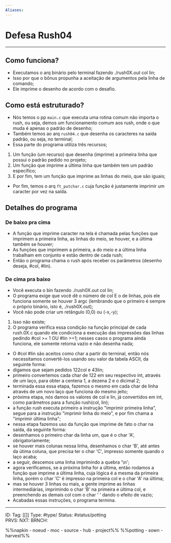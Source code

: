 ```yaml
---
Aliases: 
---
```

# Defesa Rush04

---
## Como funciona? 

- Executamos o arq binário pelo terminal fazendo ./rush0X.out col lin;
- Isso por que o bônus propunha a aceitação de argumentos pela linha de comando;
- Ele imprime o desenho de acordo com o desafio.

## Como está estruturado?
- Nós temos o pp `main.c` que executa uma rotina comum não importa o rush, ou seja, demos um funcionamento comum aos rush, onde o que muda é apenas o padrão de desenho;
- Também temos ao arq `rush04.c` que desenha os caracteres na saída padrão, ou seja, no terminal;
- Essa parte do programa utiliza três recursos;
1. Um função (um recurso) que desenha (imprime) a primeira linha que possui o padrão pedido no projeto;
2. Um função que imprime a última linha que também tem um padrão específico;
3. E por fim, tem um função que imprime as linhas do meio, que são iguais;
- Por fim, temos o arq `ft_putchar.c` cuja função é justamente imprimir um caracter por vez na saída.

  

## Detalhes do programa

### De baixo pra cima
- A função que imprime caracter na tela é chamada pelas funções que imprimem a primeira linha, as linhas do meio, se houver, e a última também se houver;
- As funções que imprimem a primeira, a do meio e a última linha trabalham em conjunto e estão dentro de cada rush;
- Então o programa chama o rush após receber os parâmetros (desenho deseja, #col, #lin).

### De cima pra baixo
- Você executa o bin fazendo ./rush0X.out col lin;
- O programa exige que você dê o número de col E o de linhas, pois ele funciona somente se houver 3 argc (lembrando que o primeiro é sempre o próprio binário, isto é, ./rush0X.out);
- Você não pode criar um retângulo (0,0) ou (-x,-y);
1. Isso não existe;
2. O programa verifica essa condição na função principal de cada rush.0X.c quando ele condiciona a execução das impressões das linhas pedindo #col >= 1 OU #lin >=1; nesses casos o programa ainda funciona, ele somente retorna vazio e não desenha nada;
- O #col #lin são aceitos como char a partir do terminal, então nós necessitamos convertê-los usando seu valor da tabela ASCII, da seguinte forma:
- digamos que sejam pedidos 122col e 43lin;
- primeiro convertemos cada char de 122 em seu respectivo int, através de um laço, para obter a centena 1, a dezena 2 e o dicimal 2;
- terminada essa essa etapa, fazemos o mesmo em cada char de linha através de um novo laço que funciona do mesmo jeito;
- próxima etapa, nós damos os valores de col e lin, já convertidos em int, como parâmetros para a função rush(col, lin);
- a função rush executa primeiro a instrução "imprimir primeira linha", segue para a instrução "imprimir linha do meio", e por fim chama a "imprimir última linha";
- nessa etapa fazemos uso da função que imprime de fato o char na saída, da seguinte forma:
- desenhamos o primeiro char da linha um, que é o char 'A', obrigatoriamente;
- se houver mais colunas nessa linha, desenhamos o char 'B', até antes da útima coluna, que precisa ter o char 'C', impresso somente quando o laço acaba;
- a seguir, descemos uma linha imprimindo a quebra '\n';
- agora verificamos, se a próxima linha for a última, então rodamos a função que imprime a última linha, cuja lógica é a mesma da primeira linha, porém o char 'C' é impresso na primeira col e o char 'A' na última;
- mas se houver 3 linhas ou mais, a gente imprime as linhas intermediárias, imprimindo o char 'B' na primeira e última col, e preenchendo as demais col com o char ' ' dando o efeito de vazio;
- Acabadas essas instruções, o programa termina.


---
ID: 
Tag: [[]]
Type: #type/ 
Status: #status/potting  
PRVS: 
NXT: 
BRNCH: 

%%napkin - noeud - moc - source - hub - project%%
%%potting - sown - harvest%%
